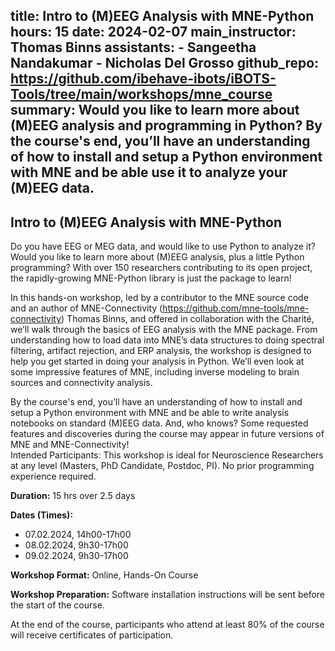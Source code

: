 title: Intro to (M)EEG Analysis with MNE-Python
hours: 15
date: 2024-02-07
main_instructor: Thomas Binns
assistants:
    - Sangeetha Nandakumar
    - Nicholas Del Grosso
github_repo: https://github.com/ibehave-ibots/iBOTS-Tools/tree/main/workshops/mne_course
summary: Would you like to learn more about (M)EEG analysis and programming in Python? By the course's end, you’ll have an understanding of how to install and setup a Python environment with MNE and be able use it to analyze your (M)EEG data.
--- 

##  Intro to (M)EEG Analysis with MNE-Python

Do you have EEG or MEG data, and would like to use Python to analyze it?  Would you like to learn more about (M)EEG analysis, plus a little Python programming?  With over 150 researchers contributing to its open project, the rapidly-growing MNE-Python library is just the package to learn!  

In this hands-on workshop, led by a contributor to the MNE source code and an author of MNE-Connectivity (https://github.com/mne-tools/mne-connectivity) Thomas Binns, and offered in collaboration with the Charité, we’ll walk through the basics of EEG analysis with the MNE package.  From understanding how to load data into MNE’s data structures to doing spectral filtering, artifact rejection, and ERP analysis, the workshop is designed to help you get started in doing your analysis in Python.  We’ll even look at some impressive features of MNE, including inverse modeling to brain sources and connectivity analysis.

By the course's end, you’ll have an understanding of how to install and setup a Python environment with MNE and be able to write analysis notebooks on standard (M)EEG data.  And, who knows? Some requested features and discoveries during the course may appear in future versions of MNE and MNE-Connectivity!  
Intended Participants: This workshop is ideal for Neuroscience Researchers at any level (Masters, PhD Candidate, Postdoc, PI). No prior programming experience required.

**Duration:** 15 hrs over 2.5 days

**Dates (Times):**

- 07.02.2024, 14h00-17h00
- 08.02.2024,  9h30-17h00
- 09.02.2024,  9h30-17h00

**Workshop Format:** Online, Hands-On Course

**Workshop Preparation:** Software installation instructions will be sent before the start of the course.

At the end of the course, participants who attend at least 80% of the course will receive certificates of participation.